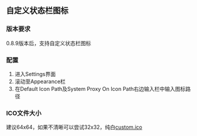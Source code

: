 ## 自定义状态栏图标

### 版本要求

0.8.9版本后，支持自定义状态栏图标

### 配置

1. 进入Settings界面
2. 滚动至Appearance栏
3. 在Default Icon Path及System Proxy On Icon Path右边输入栏中输入图标路径

### ICO文件大小

建议64x64，如果不清晰可以尝试32x32，纯白[custom.ico](../assets/custom.ico)